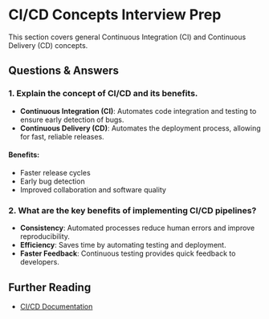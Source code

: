 # CI/CD Concepts Interview Prep

This section covers general Continuous Integration (CI) and Continuous Delivery (CD) concepts.

## Questions & Answers

### 1. Explain the concept of CI/CD and its benefits.

- **Continuous Integration (CI)**: Automates code integration and testing to ensure early detection of bugs.
- **Continuous Delivery (CD)**: Automates the deployment process, allowing for fast, reliable releases.

#### Benefits:
- Faster release cycles
- Early bug detection
- Improved collaboration and software quality

### 2. What are the key benefits of implementing CI/CD pipelines?

- **Consistency**: Automated processes reduce human errors and improve reproducibility.
- **Efficiency**: Saves time by automating testing and deployment.
- **Faster Feedback**: Continuous testing provides quick feedback to developers.

## Further Reading
- [CI/CD Documentation](https://www.atlassian.com/continuous-delivery)
